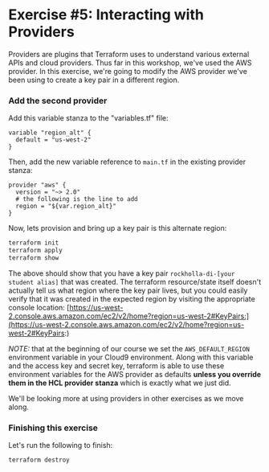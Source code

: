 # Exercise #5: Interacting with Providers

Providers are plugins that Terraform uses to understand various external APIs and cloud providers.  Thus far in this workshop, we've used the AWS provider. In this exercise, we're going to modify the AWS provider we've been using to create a key pair in a different region.

### Add the second provider

Add this variable stanza to the "variables.tf" file:

```hcl
variable "region_alt" {
  default = "us-west-2"
}
```

Then, add the new variable reference to `main.tf` in the existing provider stanza:

```hcl
provider "aws" {
  version = "~> 2.0"
  # the following is the line to add
  region = "${var.region_alt}"
}
```

Now, lets provision and bring up a key pair is this alternate region:

```bash
terraform init
terraform apply
terraform show
```
The above should show that you have a key pair `rockholla-di-[your student alias]` that was created. The terraform resource/state itself doesn't actually tell us what region where the key pair lives, but you could easily verify that it was created in the expected region by visiting the appropriate console location: [https://us-west-2.console.aws.amazon.com/ec2/v2/home?region=us-west-2#KeyPairs:](https://us-west-2.console.aws.amazon.com/ec2/v2/home?region=us-west-2#KeyPairs:)

*NOTE:* that at the beginning of our course we set the `AWS_DEFAULT_REGION` environment variable in your Cloud9 environment. Along with this variable and the access key and secret key, terraform is able to use these environment variables for the AWS provider as defaults **unless you override them in the HCL provider stanza** which is exactly what we just did.

We'll be looking more at using providers in other exercises as we move along.

### Finishing this exercise

Let's run the following to finish:

```
terraform destroy
```
